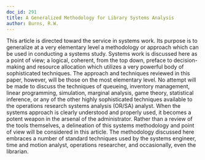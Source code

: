 ```yaml
---
doc_id: 291
title: A Generalized Methodology for Library Systems Analysis
author: Burns, R.W.
---
```


This article is directed toward the service in systems work.  Its purpose is 
to generalize at a very elementary level a methodology or approach which can be
used in conducting a systems study. Systems work is discussed here as a point
of view; a logical, coherent, from the top down, preface to decision-making
and resource allocation which utilizes a very powerful body of sophisticated
techniques.  The approach and techniques reviewed in this paper, however,
will be those on the most elementary  level.  No attempt will be made to
discuss the techniques of queueing, inventory management, linear programming,
simulation, marginal analysis, game theory, statistical inference, or any of
the other highly sophisticated techniques available to the operations 
research systems analysis (OR/SA) analyst. When the systems approach is clearly
understood and properly used, it becomes a potent weapon in the arsenal
of the administrator.  Rather than a review of the tools themselves, a
delineation of this systems methodology and point of view will be considered in 
this article.  The methodology discussed here embraces a number of standard 
techniques used by the systems engineer, time and motion analyst, operations 
researcher, and occasionally, even the librarian.